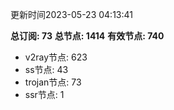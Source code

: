 更新时间2023-05-23 04:13:41

**总订阅: 73**
**总节点: 1414**
**有效节点: 740**
- v2ray节点: 623
- ss节点: 43
- trojan节点: 73
- ssr节点: 1
